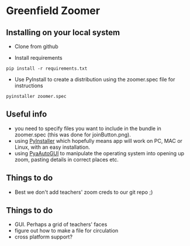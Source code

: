 # Greenfield Zoomer

## Installing on your local system

* Clone from github

* Install requirements

```pip install -r requirements.txt```

* Use PyInstall to create a distribution using the zoomer.spec file for instructions

```pyinstaller zoomer.spec```

## Useful info
* you need to specify files you want to include in the bundle in zoomer.spec (this was done for joinButton.png).
* using [PyInstaller](https://www.pyinstaller.org/) which hopefully means app will work on PC, MAC or Linux, with an easy installation.
* using [PyaAutoGUI](https://automatetheboringstuff.com/2e/chapter20/) to manipulate the operating system into opening up zoom, pasting details in correct places etc.

## Things to do
* Best we don't add teachers' zoom creds to our git repo ;)

## Things to do
* GUI. Perhaps a grid of teachers' faces
* figure out how to make a file for circulation
* cross platform support?